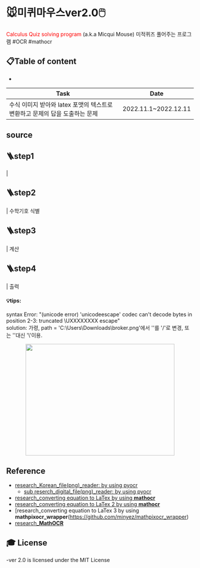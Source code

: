 # 🐭미퀴마우스ver2.0🖱️
<span style="color:red"> Calculus Quiz solving program</span> (a.k.a  Micqui Mouse) 미적퀴즈 풀어주는 프로그램 
#OCR #mathocr  



## 📋Table of content
* 


|Task|Date|
|---|---|
|수식 이미지 받아와 latex 포맷의 텍스트로 변환하고 문제의 답을 도출하는 문제|2022.11.1~2022.12.11|





## source





## 🪜step1
|
## 🪜step2
| 수학기호 식별
## 🪜step3 
| 계산 
## 🪜step4 
| 출력
#### 💡tips: 
syntax Error:   "(unicode error) 'unicodeescape' codec can't decode bytes in position 2-3: truncated \UXXXXXXXX escape"  
solution:      가령, path = 'C:\Users\Downloads\broker.png'에서 '\'를 '/'로 변경, 또는 '\'대신 '\\'이용.



<p align="center"><img src="https://user-images.githubusercontent.com/83863024/204967023-70a5aa78-b40f-474b-9f76-e62a7f455c6f.png" width="400" height="300"/></p>






## Reference
* [research_Korean_file(png)_reader: by using pyocr](https://www.zinnunkebi.com/python-tesseract-pyocr-kor-textbuilder/)
    * [sub reserch_digital_file(png)_reader: by using pyocr](https://www.zinnunkebi.com/python-tesseract-pyocr-digit/)
* [research_converting equation to LaTex by using **mathocr**](https://github.com/lukas-blecher/LaTeX-OCR)
* [research_converting equation to LaTex 2 by using **mathocr**](https://github.com/harvardnlp/im2markup)
* [research_converting equation to LaTex 3 by using **mathpixocr_wrapper**(https://github.com/minyez/mathpixocr_wrapper)
* [research_**MathOCR**](https://github.com/AIRLegend/MathOCR)



## :mortar_board: License 
-ver 2.0 is licensed under the MIT License



